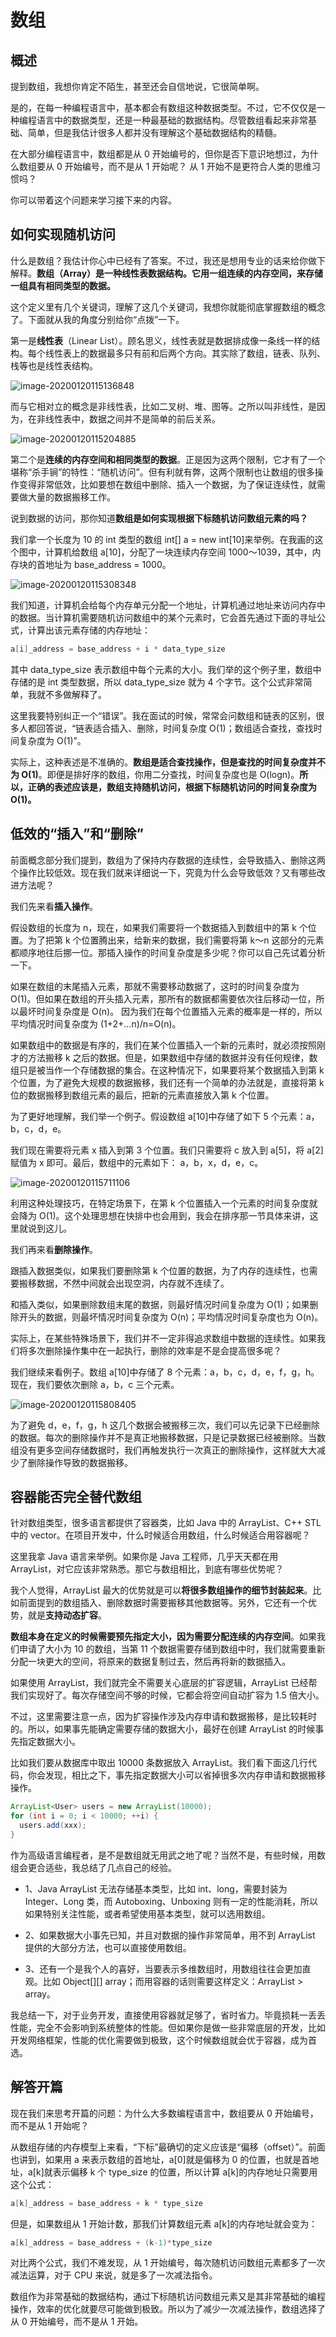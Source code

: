 # 数组



## 概述

提到数组，我想你肯定不陌生，甚至还会自信地说，它很简单啊。

是的，在每一种编程语言中，基本都会有数组这种数据类型。不过，它不仅仅是一种编程语言中的数据类型，还是一种最基础的数据结构。尽管数组看起来非常基础、简单，但是我估计很多人都并没有理解这个基础数据结构的精髓。

在大部分编程语言中，数组都是从 0 开始编号的，但你是否下意识地想过，为什么数组要从 0 开始编号，而不是从 1 开始呢？ 从 1 开始不是更符合人类的思维习惯吗？

你可以带着这个问题来学习接下来的内容。





## 如何实现随机访问

什么是数组？我估计你心中已经有了答案。不过，我还是想用专业的话来给你做下解释。**数组（Array）是一种线性表数据结构。它用一组连续的内存空间，来存储一组具有相同类型的数据。**

这个定义里有几个关键词，理解了这几个关键词，我想你就能彻底掌握数组的概念了。下面就从我的角度分别给你“点拨”一下。

第一是**线性表**（Linear List）。顾名思义，线性表就是数据排成像一条线一样的结构。每个线性表上的数据最多只有前和后两个方向。其实除了数组，链表、队列、栈等也是线性表结构。

![image-20200120115136848](https://tva1.sinaimg.cn/large/006tNbRwgy1gb2vwxbgw4j30et0b076c.jpg)

而与它相对立的概念是非线性表，比如二叉树、堆、图等。之所以叫非线性，是因为，在非线性表中，数据之间并不是简单的前后关系。

![image-20200120115204885](https://tva1.sinaimg.cn/large/006tNbRwgy1gb2vxf2qjnj30ez09g0ty.jpg)



第二个是**连续的内存空间和相同类型的数据**。正是因为这两个限制，它才有了一个堪称“杀手锏”的特性：“随机访问”。但有利就有弊，这两个限制也让数组的很多操作变得非常低效，比如要想在数组中删除、插入一个数据，为了保证连续性，就需要做大量的数据搬移工作。

说到数据的访问，那你知道**数组是如何实现根据下标随机访问数组元素的吗？**

我们拿一个长度为 10 的 int 类型的数组 int[] a = new int[10]来举例。在我画的这个图中，计算机给数组 a[10]，分配了一块连续内存空间 1000～1039，其中，内存块的首地址为 base_address = 1000。

![image-20200120115308348](https://tva1.sinaimg.cn/large/006tNbRwgy1gb2vyii26nj30f007fjs6.jpg)

我们知道，计算机会给每个内存单元分配一个地址，计算机通过地址来访问内存中的数据。当计算机需要随机访问数组中的某个元素时，它会首先通过下面的寻址公式，计算出该元素存储的内存地址：

```java
a[i]_address = base_address + i * data_type_size
```

其中 data_type_size 表示数组中每个元素的大小。我们举的这个例子里，数组中存储的是 int 类型数据，所以 data_type_size 就为 4 个字节。这个公式非常简单，我就不多做解释了。

这里我要特别纠正一个“错误”。我在面试的时候，常常会问数组和链表的区别，很多人都回答说，“链表适合插入、删除，时间复杂度 O(1)；数组适合查找，查找时间复杂度为 O(1)”。

实际上，这种表述是不准确的。**数组是适合查找操作，但是查找的时间复杂度并不为 O(1)**。即便是排好序的数组，你用二分查找，时间复杂度也是 O(logn)。**所以，正确的表述应该是，数组支持随机访问，根据下标随机访问的时间复杂度为 O(1)。**





## 低效的“插入”和“删除”

前面概念部分我们提到，数组为了保持内存数据的连续性，会导致插入、删除这两个操作比较低效。现在我们就来详细说一下，究竟为什么会导致低效？又有哪些改进方法呢？

我们先来看**插入操作**。

假设数组的长度为 n，现在，如果我们需要将一个数据插入到数组中的第 k 个位置。为了把第 k 个位置腾出来，给新来的数据，我们需要将第 k～n 这部分的元素都顺序地往后挪一位。那插入操作的时间复杂度是多少呢？你可以自己先试着分析一下。

如果在数组的末尾插入元素，那就不需要移动数据了，这时的时间复杂度为 O(1)。但如果在数组的开头插入元素，那所有的数据都需要依次往后移动一位，所以最坏时间复杂度是 O(n)。 因为我们在每个位置插入元素的概率是一样的，所以平均情况时间复杂度为 (1+2+…n)/n=O(n)。

如果数组中的数据是有序的，我们在某个位置插入一个新的元素时，就必须按照刚才的方法搬移 k 之后的数据。但是，如果数组中存储的数据并没有任何规律，数组只是被当作一个存储数据的集合。在这种情况下，如果要将某个数据插入到第 k 个位置，为了避免大规模的数据搬移，我们还有一个简单的办法就是，直接将第 k 位的数据搬移到数组元素的最后，把新的元素直接放入第 k 个位置。

为了更好地理解，我们举一个例子。假设数组 a[10]中存储了如下 5 个元素：a，b，c，d，e。

我们现在需要将元素 x 插入到第 3 个位置。我们只需要将 c 放入到 a[5]，将 a[2]赋值为 x 即可。最后，数组中的元素如下： a，b，x，d，e，c。

![image-20200120115711106](https://tva1.sinaimg.cn/large/006tNbRwgy1gb2w2q4y9nj30f006omxl.jpg)

利用这种处理技巧，在特定场景下，在第 k 个位置插入一个元素的时间复杂度就会降为 O(1)。这个处理思想在快排中也会用到，我会在排序那一节具体来讲，这里就说到这儿。



我们再来看**删除操作**。

跟插入数据类似，如果我们要删除第 k 个位置的数据，为了内存的连续性，也需要搬移数据，不然中间就会出现空洞，内存就不连续了。

和插入类似，如果删除数组末尾的数据，则最好情况时间复杂度为 O(1)；如果删除开头的数据，则最坏情况时间复杂度为 O(n)；平均情况时间复杂度也为 O(n)。

实际上，在某些特殊场景下，我们并不一定非得追求数组中数据的连续性。如果我们将多次删除操作集中在一起执行，删除的效率是不是会提高很多呢？

我们继续来看例子。数组 a[10]中存储了 8 个元素：a，b，c，d，e，f，g，h。现在，我们要依次删除 a，b，c 三个元素。

![image-20200120115808405](https://tva1.sinaimg.cn/large/006tNbRwgy1gb2w3povcbj30f0041q37.jpg)

为了避免 d，e，f，g，h 这几个数据会被搬移三次，我们可以先记录下已经删除的数据。每次的删除操作并不是真正地搬移数据，只是记录数据已经被删除。当数组没有更多空间存储数据时，我们再触发执行一次真正的删除操作，这样就大大减少了删除操作导致的数据搬移。





## 容器能否完全替代数组

针对数组类型，很多语言都提供了容器类，比如 Java 中的 ArrayList、C++ STL 中的 vector。在项目开发中，什么时候适合用数组，什么时候适合用容器呢？

这里我拿 Java 语言来举例。如果你是 Java 工程师，几乎天天都在用 ArrayList，对它应该非常熟悉。那它与数组相比，到底有哪些优势呢？

我个人觉得，ArrayList 最大的优势就是可以**将很多数组操作的细节封装起来**。比如前面提到的数组插入、删除数据时需要搬移其他数据等。另外，它还有一个优势，就是**支持动态扩容**。

**数组本身在定义的时候需要预先指定大小，因为需要分配连续的内存空间**。如果我们申请了大小为 10 的数组，当第 11 个数据需要存储到数组中时，我们就需要重新分配一块更大的空间，将原来的数据复制过去，然后再将新的数据插入。

如果使用 ArrayList，我们就完全不需要关心底层的扩容逻辑，ArrayList 已经帮我们实现好了。每次存储空间不够的时候，它都会将空间自动扩容为 1.5 倍大小。

不过，这里需要注意一点，因为扩容操作涉及内存申请和数据搬移，是比较耗时的。所以，如果事先能确定需要存储的数据大小，最好在创建 ArrayList 的时候事先指定数据大小。

比如我们要从数据库中取出 10000 条数据放入 ArrayList。我们看下面这几行代码，你会发现，相比之下，事先指定数据大小可以省掉很多次内存申请和数据搬移操作。

```java
ArrayList<User> users = new ArrayList(10000);
for (int i = 0; i < 10000; ++i) {
  users.add(xxx);
}
```

作为高级语言编程者，是不是数组就无用武之地了呢？当然不是，有些时候，用数组会更合适些，我总结了几点自己的经验。

- 1、Java ArrayList 无法存储基本类型，比如 int、long，需要封装为 Integer、Long 类，而 Autoboxing、Unboxing 则有一定的性能消耗，所以如果特别关注性能，或者希望使用基本类型，就可以选用数组。

- 2、如果数据大小事先已知，并且对数据的操作非常简单，用不到 ArrayList 提供的大部分方法，也可以直接使用数组。
- 3、还有一个是我个人的喜好，当要表示多维数组时，用数组往往会更加直观。比如 Object[][] array；而用容器的话则需要这样定义：ArrayList > array。

我总结一下，对于业务开发，直接使用容器就足够了，省时省力。毕竟损耗一丢丢性能，完全不会影响到系统整体的性能。但如果你是做一些非常底层的开发，比如开发网络框架，性能的优化需要做到极致，这个时候数组就会优于容器，成为首选。







## 解答开篇

现在我们来思考开篇的问题：为什么大多数编程语言中，数组要从 0 开始编号，而不是从 1 开始呢？

从数组存储的内存模型上来看，“下标”最确切的定义应该是“偏移（offset）”。前面也讲到，如果用 a 来表示数组的首地址，a[0]就是偏移为 0 的位置，也就是首地址，a[k]就表示偏移 k 个 type_size 的位置，所以计算 a[k]的内存地址只需要用这个公式：

```java
a[k]_address = base_address + k * type_size
```

但是，如果数组从 1 开始计数，那我们计算数组元素 a[k]的内存地址就会变为：

```java
a[k]_address = base_address + (k-1)*type_size
```

对比两个公式，我们不难发现，从 1 开始编号，每次随机访问数组元素都多了一次减法运算，对于 CPU 来说，就是多了一次减法指令。

数组作为非常基础的数据结构，通过下标随机访问数组元素又是其非常基础的编程操作，效率的优化就要尽可能做到极致。所以为了减少一次减法操作，数组选择了从 0 开始编号，而不是从 1 开始。











